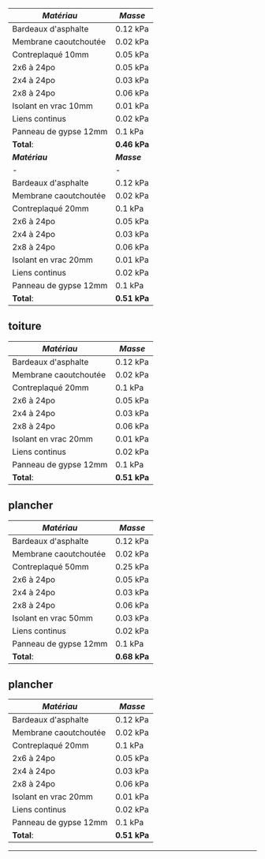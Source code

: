 ___Matériau___|___Masse___
-|-
Bardeaux d'asphalte|0.12 kPa
Membrane caoutchoutée|0.02 kPa
Contreplaqué 10mm|0.05 kPa
2x6 à 24po|0.05 kPa
2x4 à 24po|0.03 kPa
2x8 à 24po|0.06 kPa
Isolant en vrac 10mm|0.01 kPa
Liens continus|0.02 kPa
Panneau de gypse 12mm|0.1 kPa
__Total__:|__0.46__ __kPa__
___Matériau___|___Masse___
-|-
Bardeaux d'asphalte|0.12 kPa
Membrane caoutchoutée|0.02 kPa
Contreplaqué 20mm|0.1 kPa
2x6 à 24po|0.05 kPa
2x4 à 24po|0.03 kPa
2x8 à 24po|0.06 kPa
Isolant en vrac 20mm|0.01 kPa
Liens continus|0.02 kPa
Panneau de gypse 12mm|0.1 kPa
__Total__:|__0.51__ __kPa__
## toiture
___Matériau___|___Masse___
-|-
Bardeaux d'asphalte|0.12 kPa
Membrane caoutchoutée|0.02 kPa
Contreplaqué 20mm|0.1 kPa
2x6 à 24po|0.05 kPa
2x4 à 24po|0.03 kPa
2x8 à 24po|0.06 kPa
Isolant en vrac 20mm|0.01 kPa
Liens continus|0.02 kPa
Panneau de gypse 12mm|0.1 kPa
__Total__:|__0.51__ __kPa__
## plancher
___Matériau___|___Masse___
-|-
Bardeaux d'asphalte|0.12 kPa
Membrane caoutchoutée|0.02 kPa
Contreplaqué 50mm|0.25 kPa
2x6 à 24po|0.05 kPa
2x4 à 24po|0.03 kPa
2x8 à 24po|0.06 kPa
Isolant en vrac 50mm|0.03 kPa
Liens continus|0.02 kPa
Panneau de gypse 12mm|0.1 kPa
__Total__:|__0.68__ __kPa__
## plancher
___Matériau___|___Masse___
-|-
Bardeaux d'asphalte|0.12 kPa
Membrane caoutchoutée|0.02 kPa
Contreplaqué 20mm|0.1 kPa
2x6 à 24po|0.05 kPa
2x4 à 24po|0.03 kPa
2x8 à 24po|0.06 kPa
Isolant en vrac 20mm|0.01 kPa
Liens continus|0.02 kPa
Panneau de gypse 12mm|0.1 kPa
__Total__:|__0.51__ __kPa__
---